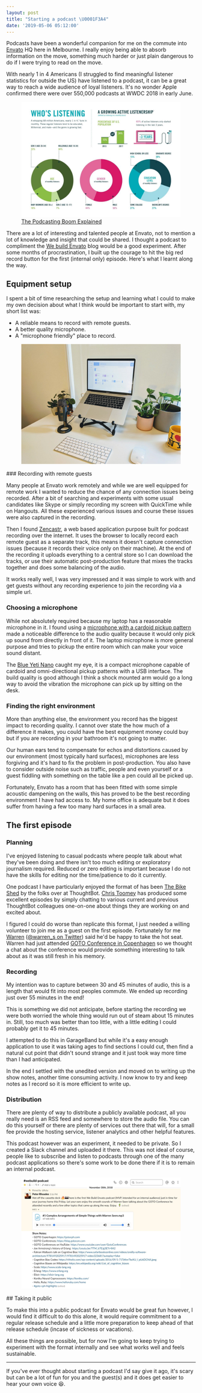 ```yaml
---
layout: post
title: "Starting a podcast \U0001F3A4"
date: '2019-05-06 05:12:00'
---
```


Podcasts have been a wonderful companion for me on the commute into [Envato](https://envato.com) HQ here in Melbourne. I really enjoy being able to absorb information on the move, something much harder or just plain dangerous to do if I were trying to read on the move.

With nearly 1 in 4 Americans (I struggled to find meaningful listener statistics for outside the US) have listened to a podcast, it can be a great way to reach a wide audience of loyal listeners. It's no wonder Apple confirmed there were over 550,000 podcasts at WWDC 2018 in early June.

<figure class="kg-card kg-image-card kg-card-hascaption"><img src="/images/2019/05/podcasting-boom-infographic.jpg" class="kg-image"><figcaption><a href="https://www.visualcapitalist.com/podcasting-boom-explained-infographic/">The Podcasting Boom Explained</a></figcaption></figure>

There are a lot of interesting and talented people at Envato, not to mention a lot of knowledge and insight that could be shared. I thought a podcast to compliment the [We build Envato](https://webuild.envato.com) blog would be a good experiment. After some months of procrastination, I built up the courage to hit the big red record button for the first (internal only) episode. Here's what I learnt along the way.

## Equipment setup

I spent a bit of time researching the setup and learning what I could to make my own decision about what I think would be important to start with, my short list was:

- A reliable means to record with remote guests.
- A better quality microphone.
- A "microphone friendly" place to record.
<figure class="kg-card kg-image-card kg-width-full"><img src="/images/2019/05/IMG_20190505_150827.jpg" class="kg-image"></figure>
### Recording with remote guests

Many people at Envato work remotely and while we are well equipped for remote work I wanted to reduce the chance of any connection issues being recorded. After a bit of searching and experiments with some usual candidates like Skype or simply recording my screen with QuickTime while on Hangouts. All these experienced various issues and course these issues were also captured in the recording.

Then I found [Zencastr](https://zencastr.com), a web based application purpose built for podcast recording over the internet. It uses the browser to locally record each remote guest as a separate track, this means it doesn't capture connection issues (because it records their voice only on their machine). At the end of the recording it uploads everything to a central store so I can download the tracks, or use their automatic post-production feature that mixes the tracks together and does some balancing of the audio.

It works really well, I was very impressed and it was simple to work with and get guests without any recording experience to join the recording via a simple url.

### Choosing a microphone

While not absolutely required because my laptop has a reasonable microphone in it. I found using a [microphone with a cardoid pickup pattern](https://en.wikipedia.org/wiki/Microphone#Cardioid) made a noticeable difference to the audio quality because it would only pick up sound from directly in front of it. The laptop microphone is more general purpose and tries to pickup the entire room which can make your voice sound distant.

The [Blue Yeti Nano](https://www.bluedesigns.com/products/yeti-nano/) caught my eye, it is a compact microphone capable of cardoid and omni-directional pickup patterns with a USB interface. The build quality is good although I think a shock mounted arm would go a long way to avoid the vibration the microphone can pick up by sitting on the desk.

### Finding the right environment

More than anything else, the environment you record has the biggest impact to recording quality. I cannot over state the how much of a difference it makes, you could have the best equipment money could buy but if you are recording in your bathroom it's not going to matter.

Our human ears tend to compensate for echos and distortions caused by our environment (most typically hard surfaces), microphones are less forgiving and it's hard to fix the problem in post-production. You also have to consider outside noise such as traffic, people and even yourself or a guest fiddling with something on the table like a pen could all be picked up.

Fortunately, Envato has a room that has been fitted with some simple acoustic dampening on the walls, this has proved to be the best recording environment I have had access to. My home office is adequate but it does suffer from having a few too many hard surfaces in a small area.

## The first episode

### Planning

I've enjoyed listening to casual podcasts where people talk about what they've been doing and there isn't too much editing or exploratory journalism required. Reduced or zero editing is important because I do not have the skills for editing nor the time/patience to do it currently.

One podcast I have particularly enjoyed the format of has been [The Bike Shed](http://bikeshed.fm/) by the folks over at ThoughtBot. [Chris Toomey](https://twitter.com/christoomey) has produced some excellent episodes by simply chatting to various current and previous ThoughtBot colleagues one-on-one about things they are working on and excited about.

I figured I could do worse than replicate this format, I just needed a willing volunteer to join me as a guest on the first episode. Fortunately for me [Warren](https://twitter.com/warren_s) ([@warren\_s on Twitter](https://twitter.com/warren_s)) said he'd be happy to take the hot seat. Warren had just attended [GOTO Conference in Copenhagen](https://gotocph.com/2018) so we thought a chat about the conference would provide something interesting to talk about as it was still fresh in his memory.

### Recording

My intention was to capture between 30 and 45 minutes of audio, this is a length that would fit into most peoples commute. We ended up recording just over 55 minutes in the end!

This is something we did not anticipate, before starting the recording we were both worried the whole thing would run out of steam about 15 minutes in. Still, too much was better than too little, with a little editing I could probably get it to 45 minutes.

I attempted to do this in GarageBand but while it's a easy enough application to use it was taking ages to find sections I could cut, then find a natural cut point that didn't sound strange and it just took way more time than I had anticipated.

In the end I settled with the unedited version and moved on to writing up the show notes, another time consuming activity. I now know to try and keep notes as I record so it is more efficient to write up.

### Distribution

There are plenty of way to distribute a publicly available podcast, all you really need is an RSS feed and somewhere to store the audio file. You can do this yourself or there are plenty of services out there that will, for a small fee provide the hosting service, listener analytics and other helpful features.

This podcast however was an experiment, it needed to be private. So I created a Slack channel and uploaded it there. This was not ideal of course, people like to subscribe and listen to podcasts through one of the many podcast applications so there's some work to be done there if it is to remain an internal podcast.

<figure class="kg-card kg-image-card"><img src="/images/2019/05/slack-podcast-2.jpg" class="kg-image"></figure>
## Taking it public

To make this into a public podcast for Envato would be great fun however, I would find it difficult to do this alone, it would require commitment to a regular release schedule and a little more preparation to keep ahead of that release schedule (incase of sickness or vacations).

All these things are possible, but for now I'm going to keep trying to experiment with the format internally and see what works well and feels sustainable.

* * *

If you've ever thought about starting a podcast I'd say give it ago, it's scary but can be a lot of fun for you and the guest(s) and it does get easier to hear your own voice 😆.
